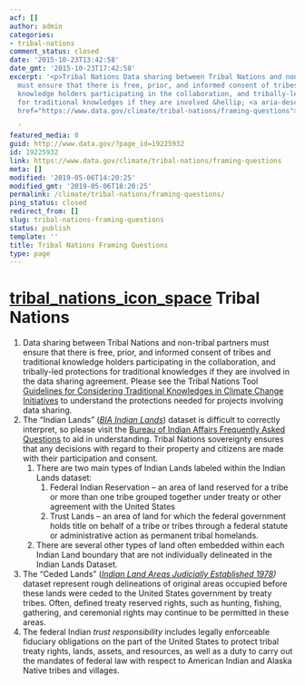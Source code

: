 ```yaml
---
acf: []
author: admin
categories:
- tribal-nations
comment_status: closed
date: '2015-10-23T13:42:58'
date_gmt: '2015-10-23T17:42:58'
excerpt: '<p>Tribal Nations Data sharing between Tribal Nations and non-tribal partners
  must ensure that there is free, prior, and informed consent of tribes and traditional
  knowledge holders participating in the collaboration, and tribally-led protections
  for traditional knowledges if they are involved &hellip; <a aria-describedby="post-title-19225932"
  href="https://www.data.gov/climate/tribal-nations/framing-questions">Continued</a></p>

  '
featured_media: 0
guid: http://www.data.gov/?page_id=19225932
id: 19225932
link: https://www.data.gov/climate/tribal-nations/framing-questions
meta: []
modified: '2019-05-06T14:20:25'
modified_gmt: '2019-05-06T18:20:25'
permalink: /climate/tribal-nations/framing-questions/
ping_status: closed
redirect_from: []
slug: tribal-nations-framing-questions
status: publish
template: ''
title: Tribal Nations Framing Questions
type: page
---
```

[tribal_nations_icon_space](https://s3.amazonaws.com/bsp-ocsit-prod-east-appdata/datagov/wordpress/2015/10/tribal_icon_alt.png) Tribal Nations
==============================================================================================================================================


1. Data sharing between Tribal Nations and non-tribal partners must ensure that there is free, prior, and informed consent of tribes and traditional knowledge holders participating in the collaboration, and tribally-led protections for traditional knowledges if they are involved in the data sharing agreement. Please see the Tribal Nations Tool [Guidelines for Considering Traditional Knowledges in Climate Change Initiatives](https://toolkit.climate.gov/tool/guidelines-considering-traditional-knowledges-climate-change-initiatives)  to understand the protections needed for projects involving data sharing.
2. The “Indian Lands” ([*BIA Indian Lands*](http://catalog.data.gov/dataset/bia-indian-lands-dataset-indian-lands-of-the-united-states)) dataset is difficult to correctly interpret, so please visit the [Bureau of Indian Affairs Frequently Asked Questions](http://www.bia.gov/FAQs/)  to aid in understanding. Tribal Nations sovereignty ensures that any decisions with regard to their property and citizens are made with their participation and consent.
	1. There are two main types of Indian Lands labeled within the Indian Lands dataset:
		1. Federal Indian Reservation – an area of land reserved for a tribe or more than one tribe grouped together under treaty or other agreement with the United States
		2. Trust Lands – an area of land for which the federal government holds title on behalf of a tribe or tribes through a federal statute or administrative action as permanent tribal homelands.
	2. There are several other types of land often embedded within each Indian Land boundary that are not individually delineated in the Indian Lands Dataset.
3. The “Ceded Lands” ([*Indian Land Areas Judicially Established 1978*](http://catalog.data.gov/dataset/indian-land-areas-judically-established-1978)*)* dataset represent rough delineations of original areas occupied before these lands were ceded to the United States government by treaty tribes. Often, defined treaty reserved rights, such as hunting, fishing, gathering, and ceremonial rights may continue to be permitted in these areas.
4. The federal Indian *trust responsibility* includes legally enforceable fiduciary obligations on the part of the United States to protect tribal treaty rights, lands, assets, and resources, as well as a duty to carry out the mandates of federal law with respect to American Indian and Alaska Native tribes and villages.


